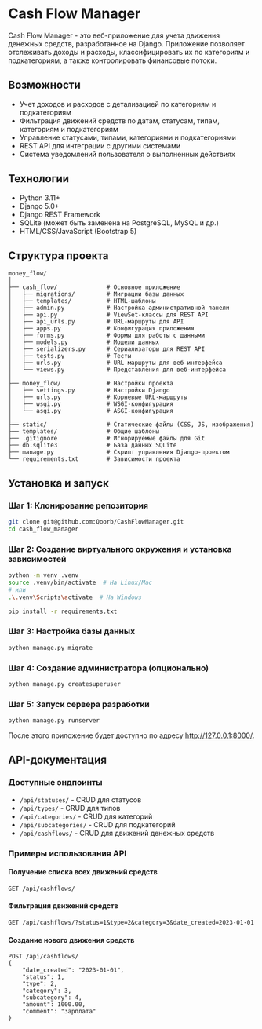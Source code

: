 # Cash Flow Manager

Cash Flow Manager - это веб-приложение для учета движения денежных средств, разработанное на Django. Приложение позволяет отслеживать доходы и расходы, классифицировать их по категориям и подкатегориям, а также контролировать финансовые потоки.

## Возможности

- Учет доходов и расходов с детализацией по категориям и подкатегориям
- Фильтрация движений средств по датам, статусам, типам, категориям и подкатегориям
- Управление статусами, типами, категориями и подкатегориями
- REST API для интеграции с другими системами
- Система уведомлений пользователя о выполненных действиях

## Технологии

- Python 3.11+
- Django 5.0+
- Django REST Framework
- SQLite (может быть заменена на PostgreSQL, MySQL и др.)
- HTML/CSS/JavaScript (Bootstrap 5)

## Структура проекта

```tree
money_flow/
│
├── cash_flow/              # Основное приложение
│   ├── migrations/         # Миграции базы данных
│   ├── templates/          # HTML-шаблоны
│   ├── admin.py            # Настройка административной панели
│   ├── api.py              # ViewSet-классы для REST API
│   ├── api_urls.py         # URL-маршруты для API
│   ├── apps.py             # Конфигурация приложения
│   ├── forms.py            # Формы для работы с данными
│   ├── models.py           # Модели данных
│   ├── serializers.py      # Сериализаторы для REST API
│   ├── tests.py            # Тесты
│   ├── urls.py             # URL-маршруты для веб-интерфейса
│   └── views.py            # Представления для веб-интерфейса
│
├── money_flow/             # Настройки проекта
│   ├── settings.py         # Настройки Django
│   ├── urls.py             # Корневые URL-маршруты
│   ├── wsgi.py             # WSGI-конфигурация
│   └── asgi.py             # ASGI-конфигурация
│
├── static/                 # Статические файлы (CSS, JS, изображения)
├── templates/              # Общие шаблоны
├── .gitignore              # Игнорируемые файлы для Git
├── db.sqlite3              # База данных SQLite
├── manage.py               # Скрипт управления Django-проектом
└── requirements.txt        # Зависимости проекта
```

## Установка и запуск

### Шаг 1: Клонирование репозитория

```bash
git clone git@github.com:Qoorb/CashFlowManager.git
cd cash_flow_manager
```

### Шаг 2: Создание виртуального окружения и установка зависимостей

```bash
python -m venv .venv
source .venv/bin/activate  # На Linux/Mac
# или
.\.venv\Scripts\activate  # На Windows

pip install -r requirements.txt
```

### Шаг 3: Настройка базы данных

```bash
python manage.py migrate
```

### Шаг 4: Создание администратора (опционально)

```bash
python manage.py createsuperuser
```

### Шаг 5: Запуск сервера разработки

```bash
python manage.py runserver
```

После этого приложение будет доступно по адресу <http://127.0.0.1:8000/>.

## API-документация

### Доступные эндпоинты

- `/api/statuses/` - CRUD для статусов
- `/api/types/` - CRUD для типов
- `/api/categories/` - CRUD для категорий
- `/api/subcategories/` - CRUD для подкатегорий
- `/api/cashflows/` - CRUD для движений денежных средств

### Примеры использования API

#### Получение списка всех движений средств

```shell
GET /api/cashflows/
```

#### Фильтрация движений средств

```shell
GET /api/cashflows/?status=1&type=2&category=3&date_created=2023-01-01
```

#### Создание нового движения средств

```shell
POST /api/cashflows/
{
    "date_created": "2023-01-01",
    "status": 1,
    "type": 2,
    "category": 3,
    "subcategory": 4,
    "amount": 1000.00,
    "comment": "Зарплата"
}
```
